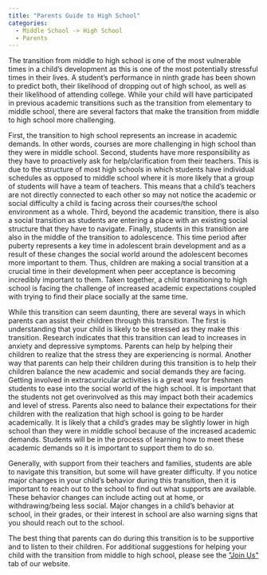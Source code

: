 ```yaml
---
title: "Parents Guide to High School"
categories:
  - Middle School -> High School
  - Parents
---
```


<!---
<audio controls>
  <source src="horse.ogg" type="audio/ogg">
  <source src="horse.mp3" type="audio/mpeg">
</audio>
--->

The transition from middle to high school is one of the most vulnerable times in a child’s development as this is one of the most potentially stressful times in their lives.  A student’s performance in ninth grade has been shown to predict both, their likelihood of dropping out of high school, as well as their likelihood of attending college.  While your child will have participated in previous academic transitions such as the transition from elementary to middle school, there are several factors that make the transition from middle to high school more challenging.

First, the transition to high school represents an increase in academic demands.  In other words, courses are more challenging in high school than they were in middle school.  Second, students have more responsibility as they have to proactively ask for help/clarification from their teachers.  This is due to the structure of most high schools in which students have individual schedules as opposed to middle school where it is more likely that a group of students will have a team of teachers.  This means that a child’s teachers are not directly connected to each other so may not notice the academic or social difficulty a child is facing across their courses/the school environment as a whole.  Third, beyond the academic transition, there is also a social transition as students are entering a place with an existing social structure that they have to navigate.  Finally, students in this transition are also in the middle of the transition to adolescence.  This time period after puberty represents a key time in adolescent brain development and as a result of these changes the social world around the adolescent becomes more important to them.  Thus, children are making a social transition at a crucial time in their development when peer acceptance is becoming incredibly important to them.  Taken together, a child transitioning to high school is facing the challenge of increased academic expectations coupled with trying to find their place socially at the same time.

While this transition can seem daunting, there are several ways in which parents can assist their children through this transition.  The first is understanding that your child is likely to be stressed as they make this transition.  Research indicates that this transition can lead to increases in anxiety and depressive symptoms.  Parents can help by helping their children to realize that the stress they are experiencing is normal.  Another way that parents can help their children during this transition is to help their children balance the new academic and social demands they are facing.  Getting involved in extracurricular activities is a great way for freshmen students to ease into the social world of the high school.  It is important that the students not get overinvolved as this may impact both their academics and level of stress.  Parents also need to balance their expectations for their children with the realization that high school is going to be harder academically.  It is likely that a child’s grades may be slightly lower in high school than they were in middle school because of the increased academic demands.  Students will be in the process of learning how to meet these academic demands so it is important to support them to do so.

Generally, with support from their teachers and families, students are able to navigate this transition, but some will have greater difficulty.  If you notice major changes in your child’s behavior during this transition, then it is important to reach out to the school to find out what supports are available.  These behavior changes can include acting out at home, or withdrawing/being less social.  Major changes in a child’s behavior at school, in their grades, or their interest in school are also warning signs that you should reach out to the school.

The best thing that parents can do during this transition is to be supportive and to listen to their children.  For additional suggestions for helping your child with the transition from middle to high school, please see the <a href="{{ '/join/' | relative_url }}">"Join Us"</a> tab of our website.
